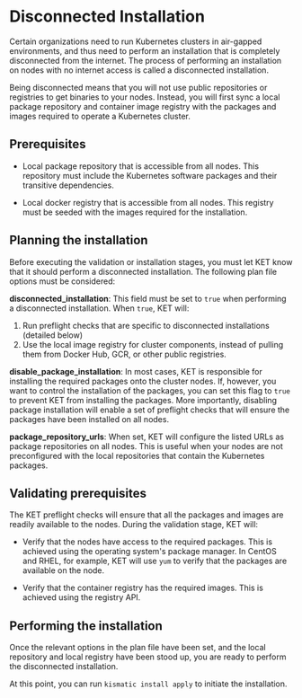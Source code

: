 # Disconnected Installation

Certain organizations need to run Kubernetes clusters in air-gapped environments, and thus need to perform an installation that is completely disconnected from the internet. The process of performing an installation on nodes with no internet access is called a disconnected installation.

Being disconnected means that you will not use public repositories or registries to get binaries to your nodes. Instead, you will first sync a local package repository and container image registry with the packages and images required to operate a Kubernetes cluster.

## Prerequisites

* Local package repository that is accessible from all nodes. This repository must include the Kubernetes software packages and their transitive dependencies.

* Local docker registry that is accessible from all nodes. This registry must be seeded with the images required for the installation.

## Planning the installation
Before executing the validation or installation stages, you must let KET know that
it should perform a disconnected installation. The following plan file options
must be considered:

**disconnected_installation**: This field must be set to `true` when performing a
disconnected installation. When `true`, KET will:
1. Run preflight checks that are specific to disconnected installations (detailed below)
2. Use the local image registry for cluster components, instead of pulling them from
Docker Hub, GCR, or other public registries.

**disable_package_installation**: In most cases, KET is responsible for installing the required packages onto the cluster nodes. If, however, you want to control the installation of the packages, you can set this flag to `true` to prevent KET from installing the packages. More importantly, disabling package installation will enable a set of preflight checks that will ensure the packages have been installed on all nodes.

**package_repository_urls**: When set, KET will configure the listed URLs as package repositories on all nodes. This is useful when your nodes are not preconfigured with the local repositories that contain the Kubernetes packages.

## Validating prerequisites
The KET preflight checks will ensure that all the packages and images are
readily available to the nodes. During the validation stage, KET will:

* Verify that the nodes have access to the required packages. This is achieved using
the operating system's package manager. In CentOS and RHEL, for example, KET will use `yum`
to verify that the packages are available on the node.

* Verify that the container registry has the required images. This is achieved using the registry API.

## Performing the installation

Once the relevant options in the plan file have been set, and the local repository and local registry have been stood up, you are ready to perform the disconnected installation. 

At this point, you can run `kismatic install apply` to initiate the installation.
